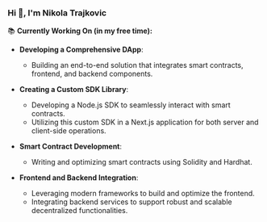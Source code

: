 ### Hi 👋, I'm Nikola Trajkovic

📚 **Currently Working On (in my free time):**

- **Developing a Comprehensive DApp**:
  - Building an end-to-end solution that integrates smart contracts, frontend, and backend components.
  
- **Creating a Custom SDK Library**:
  - Developing a Node.js SDK to seamlessly interact with smart contracts.
  - Utilizing this custom SDK in a Next.js application for both server and client-side operations.
  
- **Smart Contract Development**:
  - Writing and optimizing smart contracts using Solidity and Hardhat.
  
- **Frontend and Backend Integration**:
  - Leveraging modern frameworks to build and optimize the frontend.
  - Integrating backend services to support robust and scalable decentralized functionalities.
